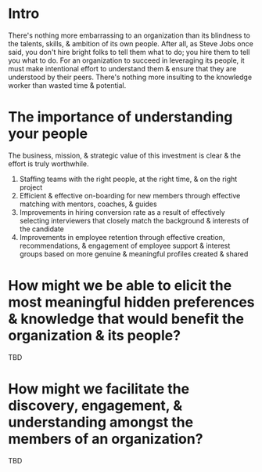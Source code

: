 # Intro
There's nothing more embarrassing to an organization than its blindness to the talents, skills, & ambition of its own people. After all, as Steve Jobs once said, you don't hire bright folks to tell them what to do; you hire them to tell you what to do. For an organization to succeed in leveraging its people, it must make intentional effort to understand them & ensure that they are understood by their peers. There's nothing more insulting to the knowledge worker than wasted time & potential.

# The importance of understanding your people
The business, mission, & strategic value of this investment is clear & the effort is truly worthwhile.

1. Staffing teams with the right people, at the right time, & on the right project
2. Efficient & effective on-boarding for new members through effective matching with mentors, coaches, & guides
3. Improvements in hiring conversion rate as a result of effectively selecting interviewers that closely match the background & interests of the candidate
4. Improvements in employee retention through effective creation, recommendations, & engagement of employee support & interest groups based on more genuine & meaningful profiles created & shared

# How might we be able to elicit the most meaningful hidden preferences & knowledge that would benefit the organization & its people?
TBD

# How might we facilitate the discovery, engagement, & understanding amongst the members of an organization?
TBD
